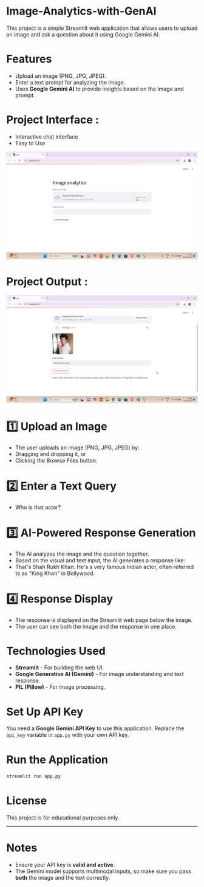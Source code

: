 # Image-Analytics-with-GenAI
This project is a simple Streamlit web application that allows users to upload an image and ask a question about it using Google Gemini AI.

# Features
- Upload an image (PNG, JPG, JPEG).
- Enter a text prompt for analyzing the image.
- Uses **Google Gemini AI** to provide insights based on the image and prompt.

# Project Interface :
- Interactive chat interface
- Easy to Use

![Alt text](https://github.com/farhankhan1112/Image-Analytics-with-GenAI/blob/53f8e0fadb1110192800013b36aee7baaff75688/Screenshot/Project%20Interface.png)

# Project Output :
![Alt text](https://github.com/farhankhan1112/Image-Analytics-with-GenAI/blob/53f8e0fadb1110192800013b36aee7baaff75688/Screenshot/Project%20output.png)

# 1️⃣ Upload an Image
- The user uploads an image (PNG, JPG, JPEG) by:
- Dragging and dropping it, or
- Clicking the Browse Files button.

# 2️⃣ Enter a Text Query
- Who is that actor?

# 3️⃣ AI-Powered Response Generation
- The AI analyzes the image and the question together.
- Based on the visual and text input, the AI generates a response like:
- That's Shah Rukh Khan. He's a very famous Indian actor, often referred to as "King Khan" in Bollywood.

# 4️⃣ Response Display
- The response is displayed on the Streamlit web page below the image.
- The user can see both the image and the response in one place.

# Technologies Used
- **Streamlit** - For building the web UI.
- **Google Generative AI (Gemini)** - For image understanding and text response.
- **PIL (Pillow)** - For image processing.


# Set Up API Key  
You need a **Google Gemini API Key** to use this application. Replace the `api_key` variable in `app.py` with your own API key.

# Run the Application
```bash
streamlit run app.py
```

# License
This project is for educational purposes only.

---

# **Notes**
- Ensure your API key is **valid and active**.
- The Gemini model supports multimodal inputs, so make sure you pass **both** the image and the text correctly.
